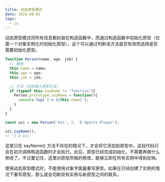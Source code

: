 ```yaml
---
title: 动态原型模式
date: 2024-08-01
tags:
  - js
---
```


动态原型模式将所有信息都封装在构造函数中，而通过构造函数中初始化原型（仅第一个对象实例化时初始化原型），这个可以通过判断该方法是否有效而选择是否需要初始化原型。

```js
function Person(name, age, job) {
  // 属性
  this.name = name;
  this.age = age;
  this.job = job;

  // 方法（动态插入原型方法）
  if (typeof this.sayName != 'function'){
    Person.prototype.sayName = function(){
      console.log(`I'm ${this.name}`);
    }
  }
}

const uzi = new Person('Uzi', 2, 'E-Sports Player');

uzi.sayName();
// 'I'm Uzi'
```

这里只在 sayName() 方法不存在的情况下，才会将它添加到原型中。这段代码只会在初次调用构造函数时才会执行。此后，原型已经完成初始化，不需要再做什么修改了。不过要记住，这里对原型所做的修改，能够立即在所有实例中得到反映。

使用动态原型模式时，不能使用对象字面量重写原型。如果在已经创建了实例的情况下重写原型，那么就会切断现有实例与新原型之间的联系。

